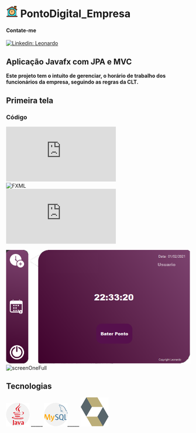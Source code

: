 # ![Relogio](https://github.com/leosant/AssetsforRepository/blob/main/clock.png) PontoDigital_Empresa   
#### Contate-me
[![Linkedin: Leonardo](https://img.shields.io/badge/-Leonardo-blue?style=flat-square&logo=Linkedin&logoColor=white&link=https://www.linkedin.com/in/leonardosantos455/)](https://www.linkedin.com/in/leonardosantos455/)




## Aplicação Javafx com JPA e MVC
**Este projeto tem o intuito de gerenciar, o horário de trabalho dos funcionários da empresa, seguindo as regras da CLT.** 

## Primeira tela  
### Código


![Controller](https://github.com/leosant/PontoDigital_Empresa/blob/main/src/com/pontoDigital/Controllers/Controller.java)   
![FXML](https://github.com/leosant/PontoDigital_Empresa/blob/main/src/com/pontoDigital/gui/AplicationOne.fxml)  
![View](https://github.com/leosant/PontoDigital_Empresa/blob/main/src/com/pontoDigital/Principal/ScreenOne.java)  


![primeiraTela](https://github.com/leosant/AssetsforRepository/blob/main/PontoDigital_PrimTela.png)   
![screenOneFull](https://media.giphy.com/media/xMOJaRS0yU6LCvu1J2/giphy.gif)

## Tecnologias

![Java](https://github.com/leosant/AssetsforRepository/blob/main/javax64.png) _____
![MySql](https://github.com/leosant/AssetsforRepository/blob/main/mysqlx64.png)_____
![Hibernate](https://github.com/leosant/AssetsforRepository/blob/main/Hibernatex64.png)
